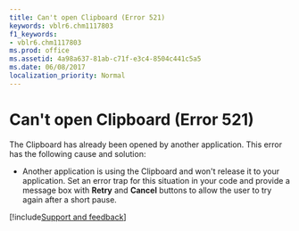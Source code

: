 ```yaml
---
title: Can't open Clipboard (Error 521)
keywords: vblr6.chm1117803
f1_keywords:
- vblr6.chm1117803
ms.prod: office
ms.assetid: 4a98a637-81ab-c71f-e3c4-8504c441c5a5
ms.date: 06/08/2017
localization_priority: Normal
---
```



# Can't open Clipboard (Error 521)

The Clipboard has already been opened by another application. This error has the following cause and solution:



- Another application is using the Clipboard and won't release it to your application. Set an error trap for this situation in your code and provide a message box with **Retry** and **Cancel** buttons to allow the user to try again after a short pause.

[!include[Support and feedback](~/includes/feedback-boilerplate.md)]